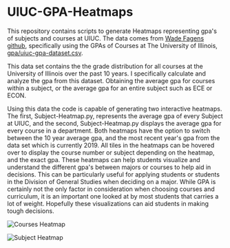 # UIUC-GPA-Heatmaps
This repository contains scripts to generate Heatmaps representing gpa's of subjects and courses at UIUC.  The data comes from [Wade Fagens github](https://github.com/wadefagen/datasets), specifically using the GPAs of Courses at The University of Illinois, [gpa/uiuc-gpa-dataset.csv](https://github.com/justin02-dev/UIUC-GPA-Heatmaps/blob/master/datasets/gpa/uiuc-gpa-dataset.csv).

This data set contains the the grade distribution for all courses at the University of Illinois over the past 10 years.  I specifically calculate and analyze the gpa from this dataset.  Obtaining the average gpa for courses within a subject, or the average gpa for an entire subject such as ECE or ECON.  

Using this data the code is capable of generating two interactive heatmaps.  The first, Subject-Heatmap.py, represents the average gpa of every Subject at UIUC, and the second, Subject-Heatmap.py displays the average gpa for every course in a department.  Both heatmaps have the option to switch between the 10 year average gpa, and the most recent year's gpa from the data set which is currently 2019.  All tiles in the heatmaps can be hovered over to display the course number or subject depending on the heatmap, and the exact gpa.  These heatmaps can help students visualize and understand the different gpa's between majors or courses to help aid in decisions.  This can be particularly useful for applying students or students in the Division of General Studies when deciding on a major.  While GPA is certainly not the only factor in consideration when choosing courses and curriculum, it is an important one looked at by most students that carries a lot of weight.  Hopefully these visualizations can aid students in making tough decisions.  

![Courses Heatmap](https://github.com/justin02-dev/UIUC-GPA-Heatmaps/blob/master/Assets/Course-GPA-Heatmap.png)

![Subject Heatmap](https://github.com/justin02-dev/UIUC-GPA-Heatmaps/blob/master/Assets/Subject-GPA-Heatmap.png)

